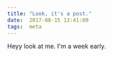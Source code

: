 ```yaml
---
title: "Look, it's a post."
date:  2017-08-15 13:41:00
tags:  meta
---
```


Heyy look at me. I'm a week early.
